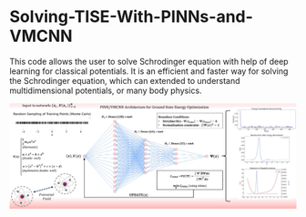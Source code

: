 # Solving-TISE-With-PINNs-and-VMCNN
This code allows the user to solve Schrodinger equation with help of deep learning for classical potentials. It is an efficient and faster way for solving the Schrodinger equation, which can extended to understand multidimensional potentials, or many body physics. 

![Figure](https://github.com/Shaswat-qm-researcher/Solving-TISE-With-PINNs-and-VMCNN/blob/main/VMCNN%20framework.jpg?raw=true)
